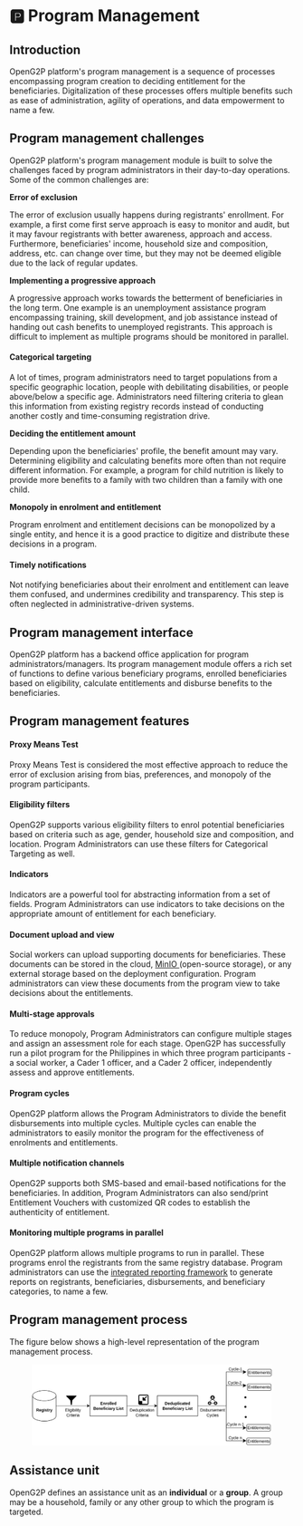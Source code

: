 # 🅿 Program Management

## Introduction <a href="#introduction" id="introduction"></a>

OpenG2P platform's program management is a sequence of processes encompassing program creation to deciding entitlement for the beneficiaries. Digitalization of these processes offers multiple benefits such as ease of administration, agility of operations, and data empowerment to name a few.

## Program management challenges <a href="#program-management-challenges" id="program-management-challenges"></a>

OpenG2P platform's program management module is built to solve the challenges faced by program administrators in their day-to-day operations. Some of the common challenges are:

**Error of exclusion**

The error of exclusion usually happens during registrants' enrollment. For example, a first come first serve approach is easy to monitor and audit, but it may favour registrants with better awareness, approach and access. Furthermore, beneficiaries' income, household size and composition, address, etc. can change over time, but they may not be deemed eligible due to the lack of regular updates.

**Implementing a progressive approach**

A progressive approach works towards the betterment of beneficiaries in the long term. One example is an unemployment assistance program encompassing training, skill development, and job assistance instead of handing out cash benefits to unemployed registrants. This approach is difficult to implement as multiple programs should be monitored in parallel.

#### Categorical targeting

A lot of times, program administrators need to target populations from a specific geographic location, people with debilitating disabilities, or people above/below a specific age. Administrators need filtering criteria to glean this information from existing registry records instead of conducting another costly and time-consuming registration drive.

**Deciding the entitlement amount**

Depending upon the beneficiaries' profile, the benefit amount may vary. Determining eligibility and calculating benefits more often than not require different information. For example, a program for child nutrition is likely to provide more benefits to a family with two children than a family with one child.

**Monopoly in enrolment and entitlement**

Program enrolment and entitlement decisions can be monopolized by a single entity, and hence it is a good practice to digitize and distribute these decisions in a program.

#### Timely notifications

Not notifying beneficiaries about their enrolment and entitlement can leave them confused, and undermines credibility and transparency. This step is often neglected in administrative-driven systems.

## Program management interface

OpenG2P platform has a backend office application for program administrators/managers. Its program management module offers a rich set of functions to define various beneficiary programs, enrolled beneficiaries based on eligibility, calculate entitlements and disburse benefits to the beneficiaries.&#x20;

## Program management features

#### Proxy Means Test

Proxy Means Test is considered the most effective approach to reduce the error of exclusion arising from bias, preferences, and monopoly of the program participants.&#x20;

#### Eligibility filters

OpenG2P supports various eligibility filters to enrol potential beneficiaries based on criteria such as age, gender, household size and composition, and location. Program Administrators can use these filters for Categorical Targeting as well.

#### Indicators

Indicators are a powerful tool for abstracting information from a set of fields. Program Administrators can use indicators to take decisions on the appropriate amount of entitlement for each beneficiary.

#### Document upload and view

Social workers can upload supporting documents for beneficiaries. These documents can be stored in the cloud, [MinIO ](https://min.io/)(open-source storage), or any external storage based on the deployment configuration. Program administrators can view these documents from the program view to take decisions about the entitlements.

#### Multi-stage approvals

To reduce monopoly, Program Administrators can configure multiple stages and assign an assessment role for each stage. OpenG2P has successfully run a pilot program for the Philippines in which three program participants - a social worker, a Cader 1 officer, and a Cader 2 officer, independently assess and approve entitlements.&#x20;

#### Program cycles

OpenG2P platform allows the Program Administrators to divide the benefit disbursements into multiple cycles. Multiple cycles can enable the administrators to easily monitor the program for the effectiveness of enrolments and entitlements.

#### Multiple notification channels

OpenG2P supports both SMS-based and email-based notifications for the beneficiaries. In addition, Program Administrators can also send/print Entitlement Vouchers with customized QR codes to establish the authenticity of entitlement.

#### Monitoring multiple programs in parallel

OpenG2P platform allows multiple programs to run in parallel. These programs enrol the registrants from the same registry database. Program administrators can use the [integrated reporting framework](../monitoring-and-reporting.md) to generate reports on registrants, beneficiaries, disbursements, and beneficiary categories, to name a few.

## Program management process

The figure below shows a high-level representation of the program management process.

<figure><img src="https://github.com/OpenG2P/openg2p-documentation/raw/a8a98c86cd7b0a186213e588d8642aac12eb64a6/.gitbook/assets/program-management-process.png" alt=""><figcaption></figcaption></figure>

## Assistance unit

OpenG2P defines an assistance unit as an **individual** or a **group**. A group may be a household, family or any other group to which the program is targeted.&#x20;
